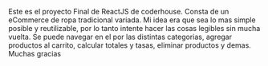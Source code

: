 Este es el proyecto Final de ReactJS de coderhouse. Consta de un eCommerce de ropa tradicional variada. 
Mi idea era que sea lo mas simple posible y reutilizable, por lo tanto intente hacer las cosas legibles sin mucha vuelta.
Se puede navegar en el por las distintas categorias, agregar productos al carrito, calcular totales y tasas, eliminar productos y demas.
Muchas gracias
